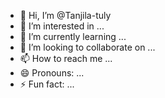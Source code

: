 - 👋 Hi, I’m @Tanjila-tuly
- 👀 I’m interested in ...
- 🌱 I’m currently learning ...
- 💞️ I’m looking to collaborate on ...
- 📫 How to reach me ...
- 😄 Pronouns: ...
- ⚡ Fun fact: ...

<!---
Tanjila-tuly/Tanjila-tuly is a ✨ special ✨ repository because its `README.md` (this file) appears on your GitHub profile.
You can click the Preview link to take a look at your changes.
--->
